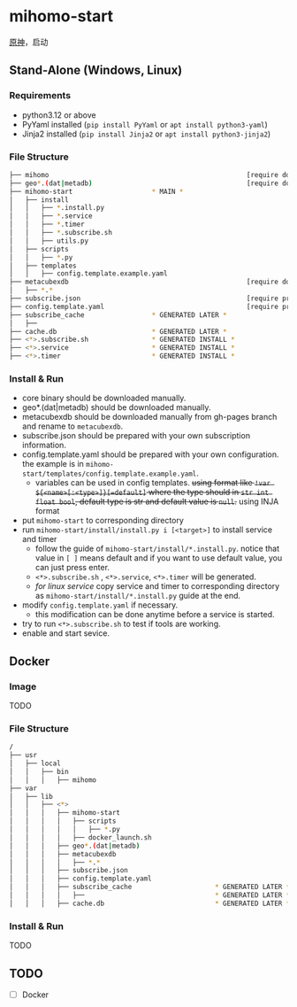 # mihomo-start

[原神](https://wiki.metacubex.one/)，启动

## Stand-Alone (Windows, Linux)

### Requirements

- python3.12 or above
- PyYaml installed (`pip install PyYaml` or `apt install python3-yaml`)
- Jinja2 installed (`pip install Jinja2` or `apt install python3-jinja2`)

### File Structure

```bash
├── mihomo                                                  [require download]
├── geo*.(dat|metadb)                                       [require download]
├── mihomo-start                    * MAIN *
│   ├── install
│   │   ├── *.install.py
│   │   ├── *.service
│   │   ├── *.timer
│   │   ├── *.subscribe.sh
│   │   ├── utils.py
│   ├── scripts
│   │   ├── *.py
│   ├── templates
│   │   ├── config.template.example.yaml
├── metacubexdb                                             [require download]
│   ├── *.*
├── subscribe.json                                          [require prepare]
├── config.template.yaml                                    [require prepare]
├── subscribe_cache                 * GENERATED LATER *
│   ├── 
├── cache.db                        * GENERATED LATER *
├── <*>.subscribe.sh                * GENERATED INSTALL *
├── <*>.service                     * GENERATED INSTALL *
├── <*>.timer                       * GENERATED INSTALL *
```

### Install & Run

- core binary should be downloaded manually.
- geo*.(dat|metadb) should be downloaded manually.
- metacubexdb should be downloaded manually from gh-pages branch and rename to `metacubexdb`.
- subscribe.json should be prepared with your own subscription information.
- config.template.yaml should be prepared with your own configuration. the example is in `mihomo-start/templates/config.template.example.yaml`.
  - variables can be used in config templates. ~~using format like `!var ${<name>[:<type>]}[=default]` where the type should in `str int float bool`, default type is str and default value is `null`.~~ using INJA format
- put `mihomo-start` to corresponding directory 
- run `mihomo-start/install/install.py i [<target>]` to install service and timer
  - follow the guide of `mihomo-start/install/*.install.py`. notice that value in `[ ]` means default and if you want to use default value, you can just press enter.
  - `<*>.subscribe.sh` ,  `<*>.service`, `<*>.timer` will be generated.
  - _for linux service_ copy service and timer to corresponding directory as `mihomo-start/install/*.install.py` guide at the end.
- modify `config.template.yaml` if necessary. 
  - this modification can be done anytime before a service is started.
- try to run `<*>.subscribe.sh` to test if tools are working.
- enable and start sevice.

## Docker

### Image

TODO

### File Structure

```bash
/
├── usr 
│   ├── local
│   │   ├── bin
│   │   │   ├── mihomo
├── var 
│   ├── lib
│   │   ├── <*>
│   │   │   ├── mihomo-start
│   │   │   │   ├── scripts
│   │   │   │   │   ├── *.py
│   │   │   │   ├── docker_launch.sh
│   │   │   ├── geo*.(dat|metadb)
│   │   │   ├── metacubexdb
│   │   │   │   ├── *.*
│   │   │   ├── subscribe.json                                              [require prepare and bind from host] 
│   │   │   ├── config.template.yaml                                        [require prepare and bind from host]
│   │   │   ├── subscribe_cache                     * GENERATED LATER *     [require bind to host]
│   │   │   │   ├──                                 * GENERATED LATER *     [require bind to host]
│   │   │   ├── cache.db                            * GENERATED LATER *     [require bind to host]
```

### Install & Run

TODO


## TODO

- [ ] Docker